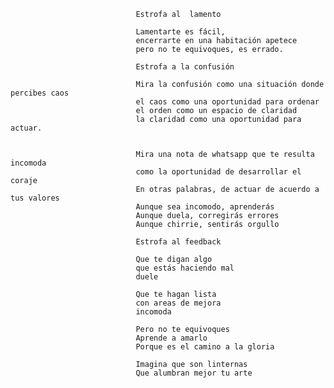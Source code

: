 								Estrofa al  lamento

								Lamentarte es fácil, 
								encerrarte en una habitación apetece 
								pero no te equivoques, es errado.

								Estrofa a la confusión

								Mira la confusión como una situación donde percibes caos
								el caos como una oportunidad para ordenar
								el orden como un espacio de claridad
								la claridad como una oportunidad para actuar.


								Mira una nota de whatsapp que te resulta incomoda
								como la oportunidad de desarrollar el coraje
								En otras palabras, de actuar de acuerdo a tus valores
								Aunque sea incomodo, aprenderás
								Aunque duela, corregirás errores
								Aunque chirrie, sentirás orgullo

								Estrofa al feedback

								Que te digan algo 
								que estás haciendo mal
								duele

								Que te hagan lista
								con areas de mejora
								incomoda

								Pero no te equivoques
								Aprende a amarlo
								Porque es el camino a la gloria

								Imagina que son linternas
								Que alumbran mejor tu arte